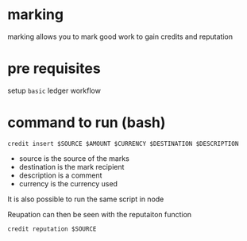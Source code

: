 # marking
marking allows you to mark good work to gain credits and reputation

# pre requisites

setup `basic` ledger workflow


# command to run (bash)

    credit insert $SOURCE $AMOUNT $CURRENCY $DESTINATION $DESCRIPTION  

* source is the source of the marks
* destination is the mark recipient
* description is a comment
* currency is the currency used

It is also possible to run the same script in node

Reupation can then be seen with the reputaiton function

    credit reputation $SOURCE
